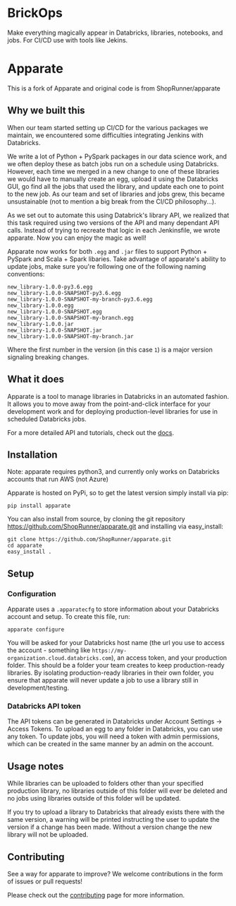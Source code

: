 # BrickOps
Make everything magically appear in Databricks, libraries, notebooks, and jobs. For CI/CD use with tools like Jekins.

# Apparate
This is a fork of Apparate and original code is from ShopRunner/apparate

## Why we built this

When our team started setting up CI/CD for the various packages we maintain, we encountered some difficulties integrating Jenkins with Databricks.

We write a lot of Python + PySpark packages in our data science work, and we often deploy these as batch jobs run on a schedule using Databricks. However, each time we merged in a new change to one of these libraries we would have to manually create an egg, upload it using the Databricks GUI, go find all the jobs that used the library, and update each one to point to the new job. As our team and set of libraries and jobs grew, this became unsustainable (not to mention a big break from the CI/CD philosophy...).

As we set out to automate this using Databrick's library API, we realized that this task required using two versions of the API and many dependant API calls. Instead of trying to recreate that logic in each Jenkinsfile, we wrote apparate. Now you can enjoy the magic as well!

Apparate now works for both `.egg` and `.jar` files to support Python + PySpark and Scala + Spark libaries.
Take advantage of apparate's ability to update jobs, make sure you're following one of the following naming conventions:
```
new_library-1.0.0-py3.6.egg
new_library-1.0.0-SNAPSHOT-py3.6.egg
new_library-1.0.0-SNAPSHOT-my-branch-py3.6.egg
new_library-1.0.0.egg
new_library-1.0.0-SNAPSHOT.egg
new_library-1.0.0-SNAPSHOT-my-branch.egg
new_library-1.0.0.jar
new_library-1.0.0-SNAPSHOT.jar
new_library-1.0.0-SNAPSHOT-my-branch.jar
```
Where the first number in the version (in this case `1`) is a major version signaling breaking changes.

## What it does

Apparate is a tool to manage libraries in Databricks in an automated fashion. It allows you to move away from the point-and-click interface for your development work and for deploying production-level libraries for use in scheduled Databricks jobs.

For a more detailed API and tutorials, check out the [docs](https://apparate.readthedocs.io/en/latest/index.html).

## Installation

Note: apparate requires python3, and currently only works on Databricks accounts that run AWS (not Azure)

Apparate is hosted on PyPi, so to get the latest version simply install via pip:
```
pip install apparate
```

You can also install from source, by cloning the git repository https://github.com/ShopRunner/apparate.git and installing via easy_install:
```
git clone https://github.com/ShopRunner/apparate.git
cd apparate
easy_install .
```

## Setup

### Configuration

Apparate uses a `.apparatecfg` to store information about your Databricks account and setup. To create this file, run:
```
apparate configure
```

You will be asked for your Databricks host name (the url you use to access the account - something like `https://my-organization.cloud.databricks.com`), an access token, and your production folder. This should be a folder your team creates to keep production-ready libraries. By isolating production-ready libraries in their own folder, you ensure that apparate will never update a job to use a library still in development/testing.

### Databricks API token

The API tokens can be generated in Databricks under Account Settings -> Access Tokens. To upload an egg to any folder in Databricks, you can use any token. To update jobs, you will need a token with admin permissions, which can be created in the same manner by an admin on the account.

## Usage notes

While libraries can be uploaded to folders other than your specified production library, no libraries outside of this folder will ever be deleted and no jobs using libraries outside of this folder will be updated.

If you try to upload a library to Databricks that already exists there with the same version, a warning will be printed instructing the user to update the version if a change has been made. Without a version change the new library will not be uploaded.


## Contributing
See a way for apparate to improve? We welcome contributions in the form of issues or pull requests!

Please check out the [contributing](https://apparate.readthedocs.io/en/latest/contrib.html) page for more information.
